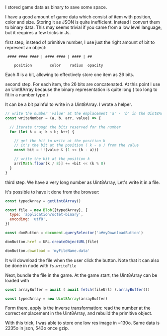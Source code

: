 I stored game data as binary to save some space.

I have a good amount of game data which consist of item with position, color and size. Storing it as JSON is quite inefficient. Instead I convert them to binary data.
This may seems trivial if you came from a low level language, but it requires a few tricks in Js.

first step, instead of primitive number, I use just the right amount of bit to represent an object:

```
 #### #### #### | #### #### | #### | ##

    position        color    radius  opacity
```

Each # is a bit, allowing to effectively store one item as 26 bits.

second step. For each item, the 26 bits are concatenated. At this point I use an Uint8Array because the binary representation is quite long ( too long to fit in a number type )

It can be a bit painful to write in a Uint8Array. I wrote a helper.

```js
// write the number 'value' at the emplacement 'a' - 'b' in the Uint8Array 'arr'
const writeNumber = (a, b, arr, value) => {

  // iterate trough the bits reserved for the number
  for (let k = a; k < b; k++) {

    // get the bit to write at the position k
    // it's the bit at the position ( k - a ) from the value
    const bit = !!(value & (1 << (k - a)))

    // write the bit at the position k
    arr[Math.floor(k / 8)] += +bit << (k % 8)
  }
}
```

third step. We have a very long number as Uint8Array, Let's write it in a file.

It's possible to have it done from the browser:

```js
const typedArray = getUint8Array()

const file = new Blob([typedArray], {
  type: 'application/octet-binary',
  encoding: 'utf8',
})

const domButton = document.querySelector('a#myDownloadButton')

domButton.href = URL.createObjectURL(file)

domButton.download = 'myFileName.data'
```

It will download the file when the user click the button.
Note that it can also be done in node with `fs.writeFile`

Next, bundle the file in the game.
At the game start, the Uint8Array can be loaded with

```js
const arrayBuffer = await ( await fetch(fileUrl) ).arrayBuffer())

const typedArray = new Uint8Array(arrayBuffer)

```

Form there, apply is the inverse transformation: read the number at the correct emplacement in the Uint8Array, and rebuild the primitive object.

With this trick, I was able to store one low res image in ~130o. Same data is 2235o in json, 543o once gzip.
